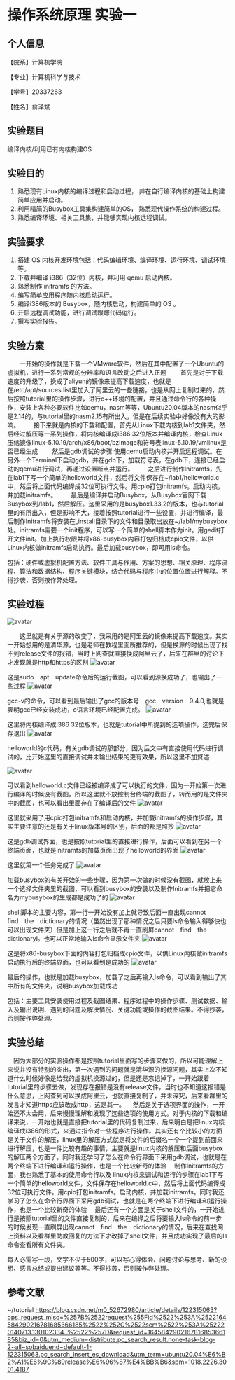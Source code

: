 <font size =6>**操作系统原理 实验一**</font>

## 个人信息


【院系】计算机学院

【专业】计算机科学与技术

【学号】20337263

【姓名】俞泽斌

## 实验题目

编译内核/利用已有内核构建OS  

## 实验目的

1. 熟悉现有Linux内核的编译过程和启动过程， 并在自行编译内核的基础上构建简单应用并启动。
2. 利用精简的Busybox工具集构建简单的OS， 熟悉现代操作系统的构建过程。
3. 熟悉编译环境、相关工具集，并能够实现内核远程调试。

## 实验要求

1. 搭建 OS 内核开发环境包括：代码编辑环境、编译环境、运行环境、调试环境等。
2. 下载并编译 i386（32位）内核，并利用 qemu 启动内核。
3. 熟悉制作 initramfs 的方法。
4. 编写简单应用程序随内核启动运行。
5. 编译i386版本的 Busybox，随内核启动，构建简单的 OS 。
6. 开启远程调试功能，进行调试跟踪代码运行。
7. 撰写实验报告。

## 实验方案

&emsp;&emsp;一开始的操作就是下载一个VMware软件，然后在其中配置了一个Ubuntu的虚拟机，进行一系列常规的分辨率和语言改动之后进入正题
&emsp;&emsp;首先是对于下载速度的升级了，换成了aliyun的镜像来提高下载速度，也就是在/etc/apt/sources.list里加入了阿里云的一些链接，也是从网上复制过来的，然后按照tutorial里的操作步骤，进行c++环境的配置，并且通过命令行的各种操作，安装上各种必要软件比如qemu，nasm等等，Ubuntu20.04版本的nasm似乎是2.14的，与tutorial里的nasm2.15有所出入，但是在后续实验中好像没有大的影响。
&emsp;&emsp;接下来就是内核的下载和配置，首先从Linux下载内核到lab1文件夹，然后经过解压等一系列操作，将内核编译成i386 32位版本并编译内核，检查Linux压缩镜像linux-5.10.19/arch/x86/boot/bzImage和符号表linux-5.10.19/vmlinux是否已经生成
&emsp;&emsp;然后是gdb调试的步骤:使用qemu启动内核并开启远程调试。在另外一个Terminal下启动gdb，并在gdb下，加载符号表，在gdb下，连接已经启动的qemu进行调试，再通过设置断点并运行。
&emsp;&emsp;之后进行制作Initramfs，先在lab1下写一个简单的helloworld文件，然后将文件保存在~/lab1/helloworld.c中，然后将上面代码编译成32位可执行文件。用cpio打包initramfs。启动内核，并加载initramfs。
&emsp;&emsp;最后是编译并启动Busybox，从Busybox官网下载Busybox到/lab1，然后解压。这里采用的是busybox1.33.2的版本，也与tutorial里的有所出入，但是影响不大，接着按照tutorial进行一些设置，并进行编译，最后制作Initramfs将安装在_install目录下的文件和目录取出放在~/lab1/mybusybox处。initramfs需要一个init程序，可以写一个简单的shell脚本作为init。用gedit打开文件init。加上执行权限并将x86-busybox内容打包归档成cpio文件，以供Linux内核做initramfs启动执行。最后加载busybox，即可用ls命令。


包括：硬件或虚拟机配置方法、软件工具与作用、方案的思想、相关原理、程序流程、算法和数据结构、程序关键模块，结合代码与程序中的位置位置进行解释。不得抄袭，否则按作弊处理。

## 实验过程
![avatar](photo/1.png)

&emsp;&emsp;这里就是有关于源的改变了，我采用的是阿里云的镜像来提高下载速度。其实一开始想用的是清华源，也是老师在教程里面所推荐的，但是换源的时候出现了找不到release文件的报错，当时上网查就直接换成阿里云了，后来在群里的讨论下才发现就是http和https的区别
![avatar](photo/2.png)

这是sudo&emsp;apt&emsp;update命令后的运行截图，可以看到源换成功了，也输出了一些过程
![avatar](photo/3.png)

gcc-v的命令，可以看到最后输出了gcc的版本号&emsp;gcc&emsp;version&emsp;9.4.0,也就是表明gcc已经安装成功，c语言环境已经配置完成。
![avatar](photo/4.png)

这里将内核编译成i386 32位版本，也就是tutorial中所提到的选项操作，选完后保存退出
![avatar](photo/5.png)

helloworld的c代码，有关gdb调试的那部分，因为后文中有直接使用代码进行调试的，比开始这里的直接调试并未输出结果的更有效果，所以这里不加赘述

![avatar](photo/6.png)

可以看到helloworld.c文件已经被编译成了可以执行的文件，因为一开始第一次进行编译的时候没有截图，所以这里就不放控制台终端的截图了，转而用的是文件夹中的截图，也可以看出里面存在了编译后的文件
![avatar](photo/7.png)

这里就采用了用cpio打包initramfs和启动内核，并加载initramfs的操作步骤，其实主要注意的还是有关于linux版本号的区别，后面的都是照抄
![avatar](photo/8.png)

这是gdb调试界面，也是按照tutorial里的直接进行操作，后面可以看到在另一个终端页面，也就是initramfs的加载页面出现了helloworld的界面
![avatar](photo/9.png)

这里就第一个任务完成了
![avatar](photo/10.png)

加载busybox的有关开始的一些步骤，因为第一次做的时候没有截图，就放上来一个选择文件夹里的截图，可以看到busybox的安装以及制作Initramfs并把它命名为mybusybox的生成都是成功了的
![avatar](photo/11.png)

shell脚本的主要内容，第一行一开始没有加上就导致后面一直出现cannot&emsp;find&emsp;the&emsp;dictionary的情况（虽然出现了那种情况之后只要ls命令输入得够快也可以出现文件夹）但是加上这一行之后就不再一直刷屏cannot&emsp;find&emsp;the&emsp;dictionaryl。也可以正常地输入ls命令显示文件夹
![avatar](photo/12.png)

这是将x86-busybox下面的内容打包归档成cpio文件，以供Linux内核做initramfs启动执行后的终端界面，也可以看到是成功的
![avatar](photo/13.png)

最后的操作，也就是加载busybox，加载了之后再输入ls命令，可以看到输出了其中所有的文件夹，说明busybox加载成功

包括：主要工具安装使用过程及截图结果、程序过程中的操作步骤、测试数据、输入及输出说明、遇到的问题及解决情况、关键功能或操作的截图结果。不得抄袭，否则按作弊处理。

## 实验总结

&emsp;因为大部分的实验操作都是按照tutorial里面写的步骤来做的，所以可能理解上来说并没有特别的突出，第一次遇到的问题就是清华源的换源问题，其实上次不知道什么时候好像是给我的虚拟机换源过的，但是还是忘记掉了，一开始跟着tutorial里的步骤去做，发现存在报错是没有release文件，当时也不知道这报错是什么意思，上网查到可以换成阿里云，也就直接复制了，并未深究，后来看群里的发言才知道https应该改成http，这是其一。
&emsp;然后是关于选项界面的操作，一开始还不太会用，后来慢慢理解和发现了这些选项的使用方式。对于内核的下载和编译来说，一开始也就是直接把tutorial里的代码复制过来，后来明白是把linux内核编译成i386的形式，来通过指令对一些程序进行操作。其实还有个比较小的方面是关于文件的解压，linux里的解压方式就是将文件的后缀名一个一个提到前面来进行解压，也是一件比较有趣的事情，主要就是linux内核的解压和后面busybox的解压两个方面了。同时我还学习了怎么在命令行界面下采用gdb调试，也就是在两个终端下进行编译和运行操作，也是一个比较新奇的体验
&emsp;制作Initramfs的方面，我也熟悉了基本的使用命令行以及 linux内核来调试和运行的步骤在lab1下写一个简单的helloworld文件，文件保存在helloworld.c中，然后将上面代码编译成32位可执行文件。用cpio打包initramfs。启动内核，并加载initramfs。同时我还学习了怎么在命令行界面下采用gdb调试，也就是在两个终端下进行编译和运行操作，也是一个比较新奇的体验
&emsp;最后还有一个方面是关于shell文件的，一开始进行是按照tutorial里的文件直接复制的，后来在编译之后将要输入ls命令的前一步的时候发现一直刷屏出现cannot&emsp;find&emsp;the&emsp;dictionary的情况，后来在查找网上资料以及看群里助教回复的方法下才改掉了shell文件，并且成功实现了最后的ls命令查看所有文件夹。

每人必需写一段，文字不少于500字，可以写心得体会、问题讨论与思考、新的设想、感言总结或提出建议等等。不得抄袭，否则按作弊处理。

## 参考文献

~/tutorial
https://blog.csdn.net/m0_52672980/article/details/122315063?ops_request_misc=%257B%2522request%255Fid%2522%253A%2522164584290216781685366185%2522%252C%2522scm%2522%253A%252220140713.130102334..%2522%257D&request_id=164584290216781685366185&biz_id=0&utm_medium=distribute.pc_search_result.none-task-blog-2~all~sobaiduend~default-1-122315063.pc_search_insert_es_download&utm_term=ubuntu20.04%E6%B2%A1%E6%9C%89release%E6%96%87%E4%BB%B6&spm=1018.2226.3001.4187